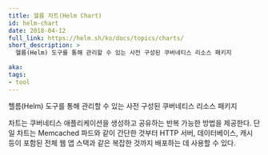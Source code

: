 ```yaml
---
title: 헬름 차트(Helm Chart)
id: helm-chart
date: 2018-04-12
full_link: https://helm.sh/ko/docs/topics/charts/
short_description: >
  헬름(Helm) 도구를 통해 관리할 수 있는 사전 구성된 쿠버네티스 리소스 패키지

aka: 
tags:
- tool
---
```

 헬름(Helm) 도구를 통해 관리할 수 있는 사전 구성된 쿠버네티스 리소스 패키지
 
<!--more--> 

차트는 쿠버네티스 애플리케이션을 생성하고 공유하는 반복 가능한 방법을 제공한다.
단일 차트는 Memcached 파드와 같이 간단한 것부터 HTTP 서버, 데이터베이스, 캐시 등이 포함된 전체 웹 앱 스택과 같은 복잡한 것까지 배포하는 데 사용할 수 있다.

